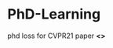 # PhD-Learning

phd loss for CVPR21 paper **<<PhD Learning: Learning with Pompeiu-hausdorff Distances for Video-basedVehicle Re-Identification>>**